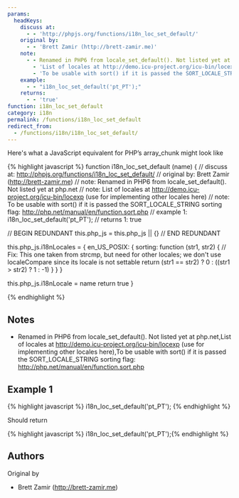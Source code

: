 ```yaml
---
params:
  headKeys:
    discuss at:
      - - 'http://phpjs.org/functions/i18n_loc_set_default/'
    original by:
      - - 'Brett Zamir (http://brett-zamir.me)'
    note:
      - - Renamed in PHP6 from locale_set_default(). Not listed yet at php.net
        - 'List of locales at http://demo.icu-project.org/icu-bin/locexp (use for implementing other locales here)'
        - 'To be usable with sort() if it is passed the SORT_LOCALE_STRING sorting flag: http://php.net/manual/en/function.sort.php'
    example:
      - - "i18n_loc_set_default('pt_PT');"
    returns:
      - - 'true'
function: i18n_loc_set_default
category: i18n
permalink: /functions/i18n_loc_set_default
redirect_from:
  - /functions/i18n/i18n_loc_set_default/
---
```


<!-- WARNING! This file is auto generated by `npm run web:inject`, do not edit by hand -->

Here's what a JavaScript equivalent for PHP’s array_chunk might look like

{% highlight javascript %}
function i18n_loc_set_default (name) {
  //  discuss at: http://phpjs.org/functions/i18n_loc_set_default/
  // original by: Brett Zamir (http://brett-zamir.me)
  //        note: Renamed in PHP6 from locale_set_default(). Not listed yet at php.net
  //        note: List of locales at http://demo.icu-project.org/icu-bin/locexp (use for implementing other locales here)
  //        note: To be usable with sort() if it is passed the SORT_LOCALE_STRING sorting flag: http://php.net/manual/en/function.sort.php
  //   example 1: i18n_loc_set_default('pt_PT');
  //   returns 1: true

  // BEGIN REDUNDANT
  this.php_js = this.php_js || {}
  // END REDUNDANT

  this.php_js.i18nLocales = {
    en_US_POSIX: {
      sorting: function (str1, str2) {
        // Fix: This one taken from strcmp, but need for other locales; we don't use localeCompare since its locale is not settable
        return (str1 == str2) ? 0 : ((str1 > str2) ? 1 : -1)
      }
    }
  }

  this.php_js.i18nLocale = name
  return true
}

{% endhighlight %}

## Notes
- Renamed in PHP6 from locale_set_default(). Not listed yet at php.net,List of locales at http://demo.icu-project.org/icu-bin/locexp (use for implementing other locales here),To be usable with sort() if it is passed the SORT_LOCALE_STRING sorting flag: http://php.net/manual/en/function.sort.php

## Example 1

{% highlight javascript %}
i18n_loc_set_default('pt_PT');
{% endhighlight %}

Should return

{% highlight javascript %}
i18n_loc_set_default('pt_PT');{% endhighlight %}


## Authors


Original by

- Brett Zamir (http://brett-zamir.me)

